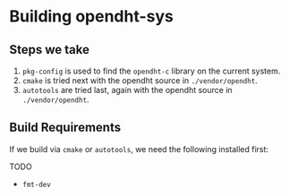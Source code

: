 # Building opendht-sys

## Steps we take

1. `pkg-config` is used to find the `opendht-c` library on the current system.
2. `cmake` is tried next with the opendht source in `./vendor/opendht`.
3. `autotools` are tried last, again with the opendht source in `./vendor/opendht`.

## Build Requirements

If we build via `cmake` or `autotools`, we need the following installed first:

TODO

- `fmt-dev`

